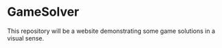 # GameSolver
This repository will be a website demonstrating some game solutions in a visual sense.
